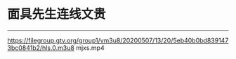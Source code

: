 # 面具先生连线文贵
---
https://filegroup.gtv.org/group1/vm3u8/20200507/13/20/5eb40b0bd8391473bc0841b2/hls.0.m3u8 mjxs.mp4
